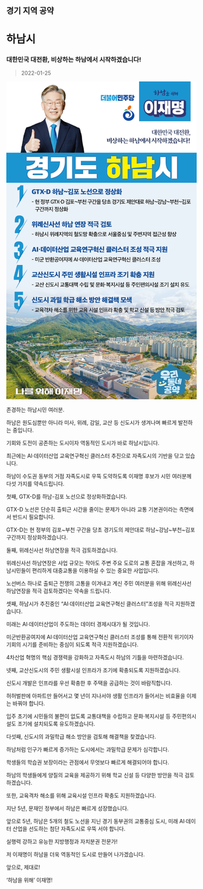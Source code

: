 ## 경기 지역 공약

# 하남시

### 대한민국 대전환, 비상하는 하남에서 시작하겠습니다!
> 2022-01-25

![하남시 지역공약](./005_009_030.png)

존경하는 하남시민 여러분.

 

하남은 원도심뿐만 아니라 미사, 위례, 감일, 교산 등 신도시가 생겨나며 빠르게 발전하는 중입니다. 

기회와 도전이 공존하는 도시이자 역동적인 도시가 바로 하남시입니다. 

 

최근에는 AI·데이터산업 교육연구혁신 클러스터 추진으로 자족도시의 기반을 닦고 있습니다. 

 

하남이 수도권 동부의 거점 자족도시로 우뚝 도약하도록 이재명 후보가 시민 여러분께 다섯 가지를 약속드립니다.

 

첫째, GTX-D를 하남-김포 노선으로 정상화하겠습니다.




GTX-D 노선은 단순히 출퇴근 시간을 줄이는 문제가 아니라 교통 기본권이라는 측면에서 반드시 필요합니다. 

 GTX-D는 현 정부의 김포~부천 구간을 당초 경기도의 제안대로 하남~강남~부천~김포 구간까지 정상화하겠습니다.

 

 

둘째, 위례신사선 하남연장을 적극 검토하겠습니다.




위례신사선 하남연장은 사업 규모는 작아도 주변 주요 도로의 교통 혼잡을 개선하고, 하남시민들이 편리하게 대중교통을 이용하실 수 있는 중요한 사업입니다. 

노선버스 하나로 출퇴근 전쟁의 고통을 이겨내고 계신 주민 여러분을 위해 위례신사선 하남연장을 적극 검토하겠다는 약속을 드립니다. 

 

셋째, 하남시가 추진중인 “AI·데이터산업 교육연구혁신 클러스터”조성을 적극 지원하겠습니다. 




미래는 AI·데이터산업이 주도하는 데이터 경제시대가 될 것입니다. 

미군반환공여지에 AI·데이터산업 교육연구혁신 클러스터 조성를 통해 전환적 위기이자 기회의 시기를 준비하는 중심이 되도록 적극 지원하겠습니다. 

4차산업 혁명의 핵심 경쟁력을 강화하고 자족도시 하남의 기틀을 마련하겠습니다. 

 

넷째, 교산신도시의 주민 생활시설 인프라가 조기에 확충되도록 지원하겠습니다.  




신도시 개발은 인프라를 우선 확충한 후 주택을 공급하는 것이 바람직합니다. 

허허벌판에 아파트만 들어서고 몇 년이 지나서야 생활 인프라가 들어서는 비효율을 이제는 바꿔야 합니다. 

입주 초기에 시민들의 불편이 없도록 교통대책을 수립하고 문화·복지시설 등 주민편의시설도 조기에 설치되도록 유도하겠습니다. 

 

다섯째, 신도시의 과밀학급 해소 방안을 검토해 해결책을 찾겠습니다.




하남처럼 인구가 빠르게 증가하는 도시에서는 과밀학급 문제가 심각합니다. 

학생들의 학습권 보장이라는 관점에서 무엇보다 빠르게 해결되어야 합니다.

하남의 학생들에게 양질의 교육을 제공하기 위해 학교 신설 등 다양한 방안을 적극 검토하겠습니다.

또한, 교육격차 해소를 위해 교육시설 인프라 확충도 지원하겠습니다.  

 

지난 5년, 문재인 정부에서 하남은 빠르게 성장했습니다.

 

앞으로 5년, 하남은 5개의 철도 노선을 지닌 경기 동부권의 교통중심 도시, 미래 AI·데이터 산업을 선도하는 첨단 자족도시로 우뚝 서야 합니다.

실행력 강하고 유능한 지방행정과 자치분권 전문가!

저 이재명이 하남을 더욱 역동적인 도시로 만들어 나가겠습니다. 

 

앞으로, 제대로!

‘하남을 위해’ 이재명! 

						